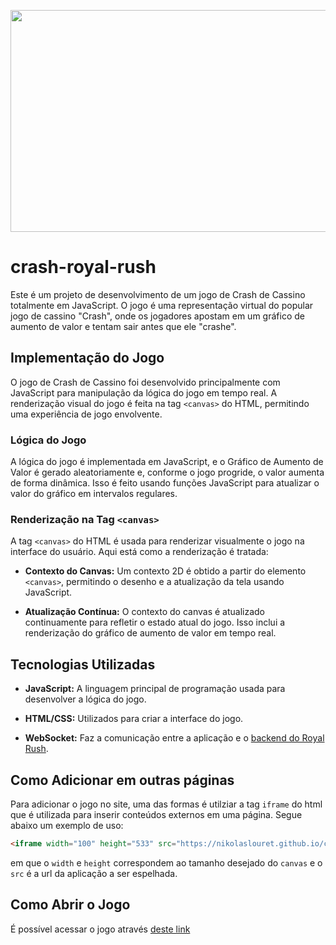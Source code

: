 <p align="center">
  <img src="./crash-gambling.gif" width="630" height="355"/>
</p>

# crash-royal-rush

Este é um projeto de desenvolvimento de um jogo de Crash de Cassino totalmente em JavaScript. O jogo é uma representação virtual do popular jogo de cassino "Crash", onde os jogadores apostam em um gráfico de aumento de valor e tentam sair antes que ele "crashe".

## Implementação do Jogo

O jogo de Crash de Cassino foi desenvolvido principalmente com JavaScript para manipulação da lógica do jogo em tempo real. A renderização visual do jogo é feita na tag `<canvas>` do HTML, permitindo uma experiência de jogo envolvente.

### Lógica do Jogo

A lógica do jogo é implementada em JavaScript, e o Gráfico de Aumento de Valor é gerado aleatoriamente e, conforme o jogo progride, o valor aumenta de forma dinâmica. Isso é feito usando funções JavaScript para atualizar o valor do gráfico em intervalos regulares.

### Renderização na Tag `<canvas>`

A tag `<canvas>` do HTML é usada para renderizar visualmente o jogo na interface do usuário. Aqui está como a renderização é tratada:

-   **Contexto do Canvas:** Um contexto 2D é obtido a partir do elemento `<canvas>`, permitindo o desenho e a atualização da tela usando JavaScript.

-   **Atualização Contínua:** O contexto do canvas é atualizado continuamente para refletir o estado atual do jogo. Isso inclui a renderização do gráfico de aumento de valor em tempo real.

## Tecnologias Utilizadas

-   **JavaScript:** A linguagem principal de programação usada para desenvolver a lógica do jogo.

-   **HTML/CSS:** Utilizados para criar a interface do jogo.

-   **WebSocket:** Faz a comunicação entre a aplicação e o [backend do Royal Rush](https://github.com/ICEI-PUC-Minas-PPLES-TI/plf-es-2023-2-ti5-5104100-royal-rush).

## Como Adicionar em outras páginas

Para adicionar o jogo no site, uma das formas é utilziar a tag `iframe` do html que é utilizada para inserir conteúdos externos em uma página. Segue abaixo um exemplo de uso:

```html
<iframe width="100" height="533" src="https://nikolaslouret.github.io/crash-royal-rush/code"></iframe>
```

em que o `width` e `height` correspondem ao tamanho desejado do `canvas` e o `src` é a url da aplicação a ser espelhada.

## Como Abrir o Jogo

É possível acessar o jogo através [deste link](https://nikolaslouret.github.io/crash-royal-rush/code)
